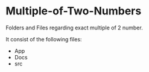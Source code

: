 # Multiple-of-Two-Numbers
Folders and Files regarding exact multiple of 2 number.

It consist of the following files:
- App
- Docs
- src
